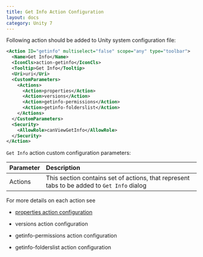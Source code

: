 ```yaml
---
title: Get Info Action Configuration
layout: docs
category: Unity 7
---
```

Following action should be added to Unity system configuration file:
 
```xml
<Action ID="getinfo" multiselect="false" scope="any" type="toolbar">
  <Name>Get Info</Name>
  <IconCls>action-getinfo</IconCls>
  <Tooltip>Get Info</Tooltip>
  <Uri>uri</Uri>
  <CustomParameters>
    <Actions>
      <Action>properties</Action>
      <Action>versions</Action>
      <Action>getinfo-permissions</Action>
      <Action>getinfo-folderslist</Action>
    </Actions>
  </CustomParameters>
  <Security>
    <AllowRole>canViewGetInfo</AllowRole>
  </Security>
</Action>
```

`Get Info` action custom configuration parameters:

| Parameter | Description |
|:----|:-------------------|
|Actions | This section contains set of actions, that represent tabs to be added to `Get Info` dialog |

For more details on each action see

- [properties action configuration](properties.md)

- versions action configuration

- getinfo-permissions action configuration

- getinfo-folderslist action configuration